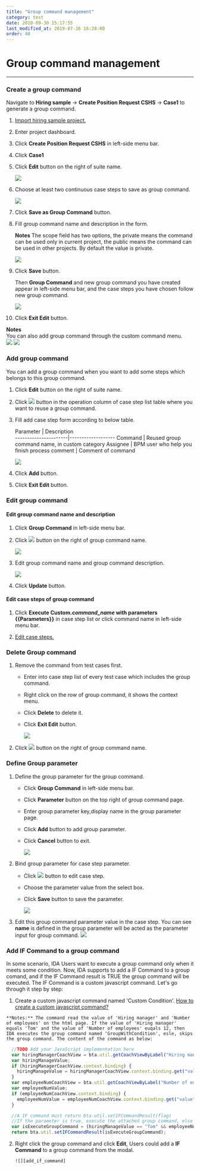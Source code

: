 ```yaml
---
title: "Group command management"
category: test
date: 2018-09-30 15:17:55
last_modified_at: 2019-07-26 16:28:00
order: 40
---
```


# Group command management
***
### Create a group command

  Navigate to **Hiring sample** -> **Create Position Request CSHS** -> **Case1** to generate a group command.
 
  1. [Import hiring sample project.][1]
 
  2. Enter project dashboard.
  
  3. Click **Create Position Request CSHS** in left-side menu bar.
  
  4. Click **Case1**
  
  5. Click **Edit** button on the right of suite name.
  
      ![][test_group_command_caselist_table]
  
  6. Choose at least two continuous case steps to save as group command.
  
      ![][test_group_command_caselist_table2]
  
  7. Click **Save as Group Command** button.
  
  8. Fill group command name and description in the form.
  
     **Notes** The scope field has two options, the private means the command can be used only in current project, the public means the command can be used in other projects. By default the value is private.
  
      ![][test_group_command_save_form]
  
  9. Click **Save** button.
  
      Then **Group Command** and new group command you have created appear in left-side menu bar, and the case steps you have chosen follow new group command.  
  
      ![][test_group_command]
  
  10. Click **Exit Edit** button.
  
  **Notes**  
  You can also add group command through the custom command menu.     
    ![][test_group_command_add]
    ![][test_group_command_create] 

### Add group command

  You can add a group command when you want to add some steps which belongs to this group command.

  1. Click **Edit** button on the right of suite name.
  
  2. Click ![][test_case_step_add_button] button in the operation column of case step list table where you want to reuse a group command.
  
  3. Fill add case step form according to below table.
  
      Parameter           | Description       
    ----------------------|-------------------
      Command             | Reused group command name, in custom category
      Assignee            | BPM user who help you finish process
      comment             | Comment of command
  
      ![][test_group_command_add]
  
  4. Click **Add** button.
  
  5. Click **Exit Edit** button.
  
### Edit group command

#### Edit group command name and description

  1. Click **Group Command** in left-side menu bar.
  
  2. Click ![][test_group_command_edit_button] button on the right of group command name.
  
      ![][test_group_command_bar]
  
  3. Edit group command name and group command description.
  
      ![][test_group_command_edit_form]
  
  4. Click **Update** button.
  
#### Edit case steps of group command

  1. Click **Execute Custom._command\_name_ with parameters \{\{Parameters\}\}** in case step list or click command name in left-side menu bar.
  
  2. [Edit case steps.][2]
  
### Delete Group command

  1. Remove the command from test cases first.
  
     * Enter into case step list of every test case which includes the group command.
     * Right click on the row of group command, it shows the context menu.
     * Click **Delete** to delete it.
     * Click **Exit Edit** button.
  
        ![][test_case_steps_edit]
  
  2. Click ![][test_group_command_delete_button] button on the right of group command name.
  
### Define Group parameter  

  1. Define the group parameter for the group command.
  
      * Click **Group Command** in left-side menu bar.
      * Click **Parameter** button on the top right of group command page.
      * Enter group parameter key,display name in the group parameter page.
      * Click **Add** button to add group parameter.
      * Click **Cancel** button to exit.
      
         ![][group_parameter_add]
     
   2. Bind group parameter for case step parameter.
   
       * Click ![][test_case_step_edit_button] button to edit case step.
       * Choose the parameter value from the  select box.                   
       * Click **Save** button to save the parameter.
       
          ![][group_parameter_save]
  3. Edit this group command parameter value in the case step.
     You can see **name** is defined in the group parameter will be acted as the parameter input for group command.
     ![][group_parameter_input]  
          
### Add IF Command to a group command

In some scenario, IDA Users want to execute a group command only when it meets some condition. Now, IDA supports to add a IF Command to a group comand, and if the IF Command result is TRUE the group command will be executed. The IF Command is a custom javascript command. Let's go through it step by step:

  1. Create a custom javascript command named 'Custom Condition'. [How to create a custom javascript command?][3]
  
    **Notes:** The command read the value of 'Hiring manager' and 'Number of employees' on the html page. If the value of 'Hiring manager' equals 'Tom' and the value of 'Number of employees' euqals 12, then IDA executes the group command named 'GroupWithCondition', esle, skips the group command. The content of the command as below:  


```javascript
  //TODO Add your JavaScript implementation here
  var hiringManagerCoachView = bta.util.getCoachViewByLabel("Hiring manager", null);
  var hiringManageValue;
  if (hiringManagerCoachView.context.binding) {
    hiringManageValue = hiringManagerCoachView.context.binding.get("value");
  }
  var employeeNumCoachView = bta.util.getCoachViewByLabel("Number of employees", null);
  var employeeNumValue;
  if (employeeNumCoachView.context.binding) {
    employeeNumValue = employeeNumCoachView.context.binding.get("value");
  }

  //A IF command must return bta.util.setIFCommandResult(flag)
  //If the parameter is true, execute the attached group command, else the parameter is false, skip the attached group command.
  var isExecuteGroupCommand = (hiringManageValue == "Tom" && employeeNumValue == 12);
  return bta.util.setIFCommandResult(isExecuteGroupCommand);
```
     
  2. Right click the group command and click **Edit**, Users could add a **IF Command** to a group command from the modal.

         ![][add_if_command]
  

  [1]: test-import-execute-sample-test-project.html
  [2]: test-unit-test-case-management.html
  [3]: test-write-js-command.html
  [test_group_command_caselist_table]: ../images/test/test_group_command_caselist_table.PNG
  [test_group_command_caselist_table2]: ../images/test/test_group_command_caselist_table2.PNG
  [test_group_command]: ../images/test/test_group_command.PNG
  [test_group_command_add]: ../images/test/test_group_command_add.PNG
  [test_group_command_create]: ../images/test/test_group_command_create.PNG
  [test_group_command_edit_button]: ../images/test/test_group_command_edit_button.PNG
  [test_group_command_delete_button]: ../images/test/test_group_command_delete_button.PNG
  [test_group_command_bar]: ../images/test/test_group_command_bar.PNG
  [test_group_command_edit_form]: ../images/test/test_group_command_edit_form.PNG
  [test_group_command_save_form]: ../images/test/test_group_command_save_form.PNG
  [test_group_command_add]: ../images/test/test_group_command_add.PNG
  [test_case_step_delete_button]: ../images/test/test_case_step_delete_button.PNG
  [test_case_step_add_button]: ../images/test/test_case_step_add_button.PNG
  [test_case_steps_edit]: ../images/test/test_case_steps_edit.PNG
  [group_parameter_add]: ../images/test/test_group_parameter_add.PNG
  [test_case_step_edit_button]: ../images/test/test_case_step_edit_button.PNG
  [group_parameter_save]: ../images/test/test_case_step_parameter_save.PNG
  [group_parameter_input]: ../images/test/test_case_step_parameter_input.PNG
  [add_if_command]: ../images/test/add_if_command.PNG

